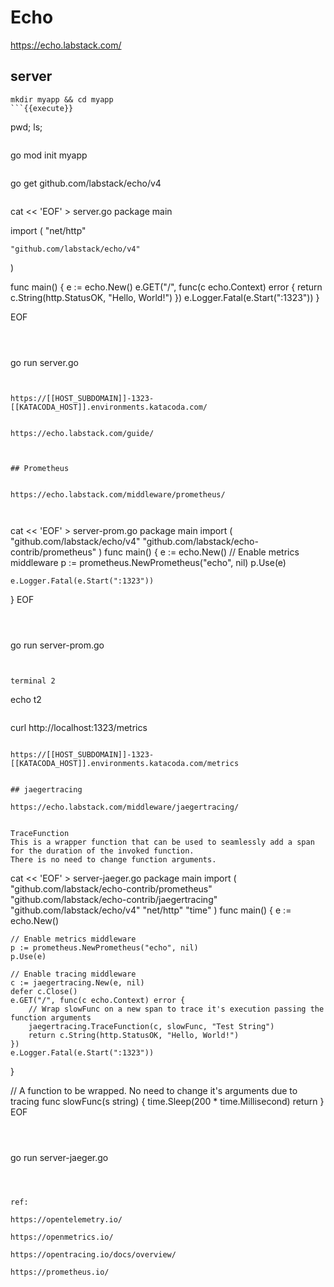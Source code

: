 # Echo

https://echo.labstack.com/


## server
```
mkdir myapp && cd myapp
```{{execute}}

```
pwd;
ls;
```{{execute}}

```
go mod init myapp
```{{execute}}

```
go get github.com/labstack/echo/v4
```{{execute}}

```
cat << 'EOF' > server.go
package main

import (
	"net/http"
	
	"github.com/labstack/echo/v4"
)

func main() {
	e := echo.New()
	e.GET("/", func(c echo.Context) error {
		return c.String(http.StatusOK, "Hello, World!")
	})
	e.Logger.Fatal(e.Start(":1323"))
}

EOF
```{{execute}}



```
go run server.go
```{{execute}}


https://[[HOST_SUBDOMAIN]]-1323-[[KATACODA_HOST]].environments.katacoda.com/


https://echo.labstack.com/guide/



## Prometheus


https://echo.labstack.com/middleware/prometheus/



```
cat << 'EOF' > server-prom.go
package main
import (
    "github.com/labstack/echo/v4"
    "github.com/labstack/echo-contrib/prometheus"
)
func main() {
    e := echo.New()
    // Enable metrics middleware
    p := prometheus.NewPrometheus("echo", nil)
    p.Use(e)

    e.Logger.Fatal(e.Start(":1323"))
}
EOF
```{{execute}}



```
go run server-prom.go
```{{execute}}


terminal 2
```
echo t2
```{{execute T2}}

```
curl http://localhost:1323/metrics
```{{execute T2}}

https://[[HOST_SUBDOMAIN]]-1323-[[KATACODA_HOST]].environments.katacoda.com/metrics


## jaegertracing

https://echo.labstack.com/middleware/jaegertracing/


TraceFunction
This is a wrapper function that can be used to seamlessly add a span for the duration of the invoked function. 
There is no need to change function arguments.

```
cat << 'EOF' > server-jaeger.go
package main
import (
    "github.com/labstack/echo-contrib/prometheus"
    "github.com/labstack/echo-contrib/jaegertracing"
    "github.com/labstack/echo/v4"
    "net/http"
    "time"
)
func main() {
    e := echo.New()
    
    // Enable metrics middleware
    p := prometheus.NewPrometheus("echo", nil)
    p.Use(e)
    
    // Enable tracing middleware
    c := jaegertracing.New(e, nil)
    defer c.Close()
    e.GET("/", func(c echo.Context) error {
        // Wrap slowFunc on a new span to trace it's execution passing the function arguments
		jaegertracing.TraceFunction(c, slowFunc, "Test String")
        return c.String(http.StatusOK, "Hello, World!")
    })
    e.Logger.Fatal(e.Start(":1323"))
}

// A function to be wrapped. No need to change it's arguments due to tracing
func slowFunc(s string) {
	time.Sleep(200 * time.Millisecond)
	return
}
EOF
```{{execute}}



```
go run server-jaeger.go
```{{execute}}



ref:

https://opentelemetry.io/

https://openmetrics.io/

https://opentracing.io/docs/overview/

https://prometheus.io/

